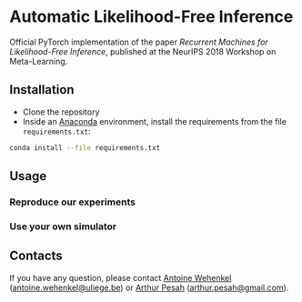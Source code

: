 # Automatic Likelihood-Free Inference

Official PyTorch implementation of the paper *Recurrent Machines for Likelihood-Free Inference*, published at the NeurIPS 2018 Workshop on Meta-Learning.

## Installation

* Clone the repository
* Inside an [Anaconda](https://www.anaconda.com/) environment, install the requirements from the file `requirements.txt`: 
```bash
conda install --file requirements.txt
```

## Usage

### Reproduce our experiments

### Use your own simulator

## Contacts

If you have any question, please contact [Antoine Wehenkel](https://github.com/AWehenkel) (antoine.wehenkel@uliege.be) or [Arthur Pesah](https://artix41.github.io) (arthur.pesah@gmail.com).
